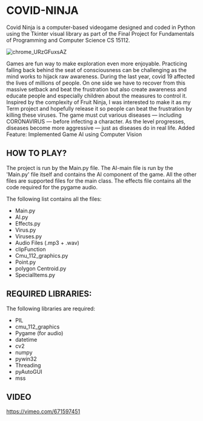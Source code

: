 
# COVID-NINJA

Covid Ninja is a computer-based videogame designed and coded in Python using the Tkinter visual library as part of the Final Project for Fundamentals of Programming and Computer Science CS 15112.

![chrome_URzGFuxsAZ](https://user-images.githubusercontent.com/77283739/160285734-90aece50-da7d-4d6a-8cbf-58389f18aec3.gif)


Games are fun way to make exploration even more enjoyable. Practicing falling back behind the seat of consciousness can be challenging as the mind works to hijack raw awareness. During the last year, covid 19 affected the lives of millions of people. On one side we have to recover from this massive setback and beat the frustration but also create awareness and educate people and especially children about the measures to control it. Inspired by the complexity of Fruit Ninja, I was interested to make it as my Term project and hopefully release it so people can beat the frustration by killing these viruses. The game must cut various diseases — including CORONAVIRUS — before infecting a character. As the level progresses, diseases become more aggressive — just as diseases do in real life. Added Feature: Implemented Game AI using Computer Vision

## HOW TO PLAY?

The project is run by the Main.py file. The AI-main file is run by the 'Main.py' file itself and contains the AI component of the game. All the other files are supported files for the main class. The effects file contains all the code required for the pygame audio.  

The following list contains all the files:
- Main.py
- AI.py
- Effects.py
- Virus.py
- Viruses.py
- Audio Files (.mp3 + .wav)
- clipFunction
- Cmu_112_graphics.py
- Point.py
- polygon Centroid.py
- SpecialItems.py

## REQUIRED LIBRARIES:

The following libraries are required:
- PIL
- cmu_112_graphics
- Pygame (for audio)
- datetime
- cv2
- numpy
- pywin32
- Threading
- pyAutoGUI
- mss

## VIDEO
https://vimeo.com/671597451
